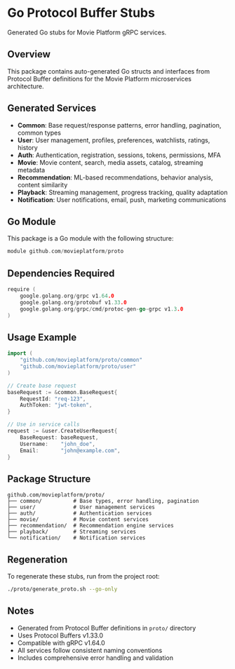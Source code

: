 # Go Protocol Buffer Stubs

Generated Go stubs for Movie Platform gRPC services.

## Overview
This package contains auto-generated Go structs and interfaces from Protocol Buffer definitions for the Movie Platform microservices architecture.

## Generated Services
- **Common**: Base request/response patterns, error handling, pagination, common types
- **User**: User management, profiles, preferences, watchlists, ratings, history
- **Auth**: Authentication, registration, sessions, tokens, permissions, MFA
- **Movie**: Movie content, search, media assets, catalog, streaming metadata
- **Recommendation**: ML-based recommendations, behavior analysis, content similarity
- **Playback**: Streaming management, progress tracking, quality adaptation
- **Notification**: User notifications, email, push, marketing communications

## Go Module
This package is a Go module with the following structure:

```go
module github.com/movieplatform/proto
```

## Dependencies Required
```go
require (
    google.golang.org/grpc v1.64.0
    google.golang.org/protobuf v1.33.0
    google.golang.org/grpc/cmd/protoc-gen-go-grpc v1.3.0
)
```

## Usage Example
```go
import (
    "github.com/movieplatform/proto/common"
    "github.com/movieplatform/proto/user"
)

// Create base request
baseRequest := &common.BaseRequest{
    RequestId: "req-123",
    AuthToken: "jwt-token",
}

// Use in service calls
request := &user.CreateUserRequest{
    BaseRequest: baseRequest,
    Username:    "john_doe",
    Email:       "john@example.com",
}
```

## Package Structure
```
github.com/movieplatform/proto/
├── common/          # Base types, error handling, pagination
├── user/            # User management services
├── auth/            # Authentication services
├── movie/           # Movie content services
├── recommendation/  # Recommendation engine services
├── playback/        # Streaming services
└── notification/    # Notification services
```

## Regeneration
To regenerate these stubs, run from the project root:
```bash
./proto/generate_proto.sh --go-only
```

## Notes
- Generated from Protocol Buffer definitions in `proto/` directory
- Uses Protocol Buffers v1.33.0
- Compatible with gRPC v1.64.0
- All services follow consistent naming conventions
- Includes comprehensive error handling and validation
